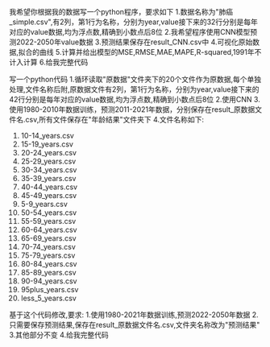 我希望你根据我的数据写一个python程序，要求如下
1.数据名称为"肺癌_simple.csv",有2列，第1行为名称，分别为year,value接下来的32行分别是每年对应的value数据,均为浮点数,精确到小数点后8位
2.我希望程序使用CNN模型预测2022-2050年value数据
3.预测结果保存在result_CNN.csv中
4.可视化原始数据,拟合的曲线
5.计算并给出模型的MSE,RMSE,MAE,MAPE,R-squared,1991年不计入计算
6.给我完整代码

写一个python代码
1.循环读取"原数据"文件夹下的20个文件作为原数据,每个单独处理,文件名称后附,原数据文件有2列，第1行为名称，分别为year,value接下来的42行分别是每年对应的value数据,均为浮点数,精确到小数点后8位
2.使用CNN
3.使用1980-2010年数据训练，预测2011-2021年数据，分别保存在result_原数据文件名.csv,所有文件保存在"年龄结果"文件夹下
4.文件名称如下:
1. 10-14_years.csv
2. 15-19_years.csv
3. 20-24_years.csv
4. 25-29_years.csv
5. 30-34_years.csv
6. 35-39_years.csv
7. 40-44_years.csv
8. 45-49_years.csv
9. 5-9_years.csv
10. 50-54_years.csv
11. 55-59_years.csv
12. 60-64_years.csv
13. 65-69_years.csv
14. 70-74_years.csv
15. 75-79_years.csv
16. 80-84_years.csv
17. 85-89_years.csv
18. 90-94_years.csv
19. 95plus_years.csv
20. less_5_years.csv

基于这个代码修改,要求:
1.使用1980-2021年数据训练,预测2022-2050年数据
2.只需要保存预测结果,保存在result_原数据文件名.csv,文件夹名称改为"预测结果"
3.其他部分不变
4.给我完整代码